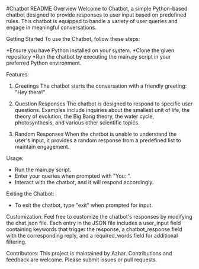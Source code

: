#Chatbot README
Overview
Welcome to Chatbot, a simple Python-based chatbot designed to provide responses to user input based on predefined rules. This chatbot is equipped to handle a variety of user queries and engage in meaningful conversations.

Getting Started
To use the Chatbot, follow these steps:

*Ensure you have Python installed on your system.
*Clone the given repository
*Run the chatbot by executing the main.py script in your preferred Python environment.

Features:
1. Greetings
The chatbot starts the conversation with a friendly greeting: "Hey there!"

2. Question Responses
The chatbot is designed to respond to specific user questions. Examples include inquiries about the smallest unit of life, the theory of evolution, the Big Bang theory, the water cycle, photosynthesis, and various other scientific topics.

3. Random Responses
When the chatbot is unable to understand the user's input, it provides a random response from a predefined list to maintain engagement.

Usage:
* Run the main.py script.
* Enter your queries when prompted with "You: ".
* Interact with the chatbot, and it will respond accordingly.

Exiting the Chatbot:
* To exit the chatbot, type "exit" when prompted for input.

Customization:
Feel free to customize the chatbot's responses by modifying the chat.json file. Each entry in the JSON file includes a user_input field containing keywords that trigger the response, a chatbot_response field with the corresponding reply, and a required_words field for additional filtering.

Contributors:
This project is maintained by Azhar.
Contributions and feedback are welcome. Please submit issues or pull requests.
